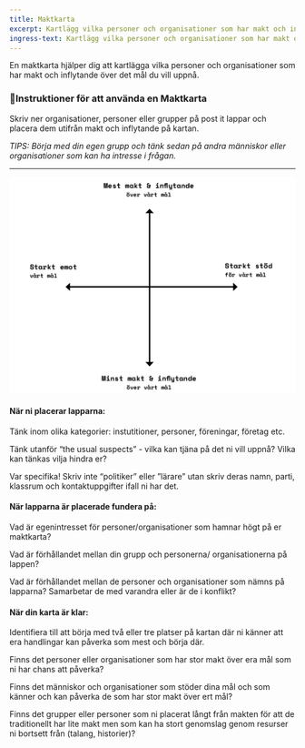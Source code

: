 ```yaml
---
title: Maktkarta
excerpt: Kartlägg vilka personer och organisationer som har makt och inflytande.
ingress-text: Kartlägg vilka personer och organisationer som har makt och inflytande.
---
```


En maktkarta hjälper dig att kartlägga vilka personer och
organisationer som har makt och inflytande över det mål du
vill uppnå.

### Instruktioner för att använda en Maktkarta

Skriv ner organisationer, personer eller grupper på post it
lappar och placera dem utifrån makt och inflytande på kartan.

*TIPS: Börja med din egen grupp och tänk sedan på andra
människor eller organisationer som kan ha intresse i frågan.*

---

![](/uploads/maktkarta.png)



#### När ni placerar lapparna:
Tänk inom olika kategorier: instutitioner, personer,
föreningar, företag etc.

Tänk utanför “the usual suspects” - vilka kan tjäna på det ni
vill uppnå? Vilka kan tänkas vilja hindra er?

Var specifika! Skriv inte “politiker” eller ”lärare” utan skriv
deras namn, parti, klassrum och kontaktuppgifter ifall ni har
det.

#### När lapparna är placerade fundera på:

Vad är egenintresset för personer/organisationer som hamnar
högt på er maktkarta?

Vad är förhållandet mellan din grupp och personerna/
organisationerna på lappen?

Vad är förhållandet mellan de personer och organisationer som
nämns på lapparna? Samarbetar de med varandra eller är de i
konflikt?

#### När din karta är klar:

Identifiera till att börja med två eller tre platser på kartan
där ni känner att era handlingar kan påverka som mest och börja
där.

Finns det personer eller organisationer som har stor makt över
era mål som ni har chans att påverka?

Finns det människor och organisationer som stöder dina mål och
som känner och kan påverka de som har stor makt över ert mål?

Finns det grupper eller personer som ni placerat långt från
makten för att de traditionellt har lite makt men som kan
ha stort genomslag genom resurser ni bortsett från (talang,
historier)?
